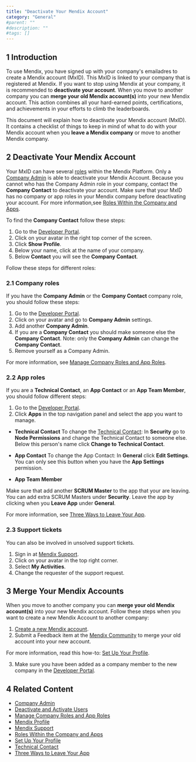 ```yaml
---
title: "Deactivate Your Mendix Account"
category: "General"
#parent: ""
#description: ""
#tags: []
---
```


## 1 Introduction

To use Mendix, you have signed up with your company's emailadres to create a Mendix account (MxID). 
This MxID is linked to your company that is registered at Mendix.
If you want to stop using Mendix at your company, it is recommended to **deactivate your account**.
When you move to another company you can **merge your old Mendix account(s)** into your new Mendix account. This action combines all your hard-earned points, certifications, and achievements in your efforts to climb the leaderboards.

This document will explain how to deactivate your Mendix account (MxID). It contains a checklist of things to keep in mind of what to do with your Mendix account when you **leave a Mendix company** or move to another Mendix company.

## 2 Deactivate Your Mendix Account

Your MxID can have several [roles](/developerportal/general/roles) within the Mendix Platform.
Only a [Company Admin](/developerportal/companyadmin) is able to deactivate your Mendix Account. Because you cannot who has the Company Admin role in your company, contact the **Company Contact** to deactivate your account. 
Make sure that your MxID has no company or app roles in your Mendix company before deactivating your account. For more information,see [Roles Within the Company and Apps](/developerportal/general/roles).

To find the **Company Contact** follow these steps:

1. Go to the [Developer Portal](http://home.mendix.com).
2. Click on your avatar in the right top corner of the screen.
3. Click **Show Profile**. 
4. Below your name, click at the name of your company.
5. Below **Contact** you will see the **Company Contact**.

Follow these steps for different roles:

### 2.1 Company roles

If you have the **Company Admin** or the **Company Contact** company role, you should follow these steps:

1. Go to the [Developer Portal](http://home.mendix.com).
2. Click on your avatar and go to **Company Admin** settings.
3. Add another **Company Admin**.
4. If you are a **Company Contact** you should make someone else the **Company Contact**. Note: only the **Company Admin** can change the **Company Contact**.
5. Remove yourself as a Company Admin.

For more information, see [Manage Company Roles and App Roles](/developerportal/howto/change-roles).

### 2.2 App roles

If you are a **Technical Contact**, an **App Contact** or an  **App Team Member**, you should follow different steps:

1. Go to the [Developer Portal](http://home.mendix.com).
2. Click **Apps** in the top navigation panel and select the app you want to manage.

* **Technical Contact** 
To change the [Technical Contact](/developerportal/general/technical-contact): In **Security** go to **Node Permissions** and change the Technical Contact to someone else. Below this person's name click **Change to Technical Contact**.

* **App Contact**
To change the App Contact: In **General** click **Edit Settings**. You can only see this button when you have the **App Settings** permission. 

* **App Team Member**

Make sure that add another **SCRUM Master** to the app that your are leaving. You can add extra SCRUM Masters under **Security**. 
Leave the app by clicking when you **Leave App** under **General**. 

For more information, see [Three Ways to Leave Your App](/developerportal/general/leave-app).

### 2.3 Support tickets

You can also be involved in unsolved support tickets. 

1. Sign in at [Mendix Support](https://support.mendix.com).
2. Click on your avatar in the top right corner.
3. Select **My Activities**.
4. Change the requester of the support request.

## 3 Merge Your Mendix Accounts

When you move to another company you can **merge your old Mendix account(s)** into your new Mendix account.
Follow these steps when you want to create a new Mendix Account to another company:

1. [Create a new Mendix account](http://www.mendix.com/try-now/?utm_source=documentation&utm_medium=community&utm_campaign=signup).
2. Submit a Feedback item at the [Mendix Community](https://developers.mendix.com/) to merge your old account into your new account. 

For more information, read this how-to: [Set Up Your Profile](/community/tools/how-to-set-up-your-profile).

3. Make sure you have been added as a company member to the new company in the [Developer Portal](https://sprintr.home.mendix.com).


## 4 Related Content

* [Company Admin](/developerportal/companyadmin)
* [Deactivate and Activate Users](/developerportal/howto/deactivate-users)
* [Manage Company Roles and App Roles](/developerportal/howto/change-roles)
* [Mendix Profile](/developerportal/general/mendixprofile)
* [Mendix Support](/howtogeneral/support)
* [Roles Within the Company and Apps](/developerportal/general/roles)
* [Set Up Your Profile](/community/tools/how-to-set-up-your-profile)
* [Technical Contact](/developerportal/general/technical-contact)
* [Three Ways to Leave Your App](/developerportal/general/leave-app)
